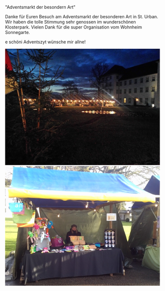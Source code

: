  "Adventsmarkt der besondern Art"


Danke für Euren Besuch am Adventsmarkt der besonderen Art in St. Urban.
Wir haben die tolle Stimmung sehr genossen im wunderschönen Klosterpark. Vielen Dank für die super Organisation vom Wohnheim Sonnegarte.

e schöni Adventszyt wünsche mir allne!


<img src="/images/Advent1.jpg" />

<img src="/images/Advent2.jpg" />






    


